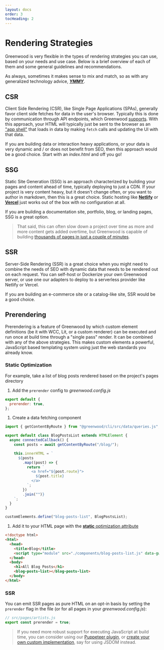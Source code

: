 ```yaml
---
layout: docs
order: 3
tocHeading: 2
---
```


# Rendering Strategies

Greenwood is very flexible in the types of rendering strategies you can use, based on your needs and use case. Below is a brief overview of each of them and some general guidelines and recommendations.

As always, sometimes it makes sense to mix and match, so as with any generalized technology advice, [_**YMMY**_](https://en.wiktionary.org/wiki/your_mileage_may_vary).

## CSR

Client Side Rendering (CSR), like Single Page Applications (SPAs), generally favor client side fetches for data in the user's browser. Typically this is done by communication through API endpoints, which Greenwood [supports](/docs/pages/api-routes/). With this approach, your HTML will typically just be sent to the browser as an ["app shell"](https://developer.chrome.com/blog/app-shell) that loads in data by making `fetch` calls and updating the UI with that data.

If you are building data or interaction heavy applications, or your data is very dynamic and / or does not benefit from SEO, then this approach would be a good choice. Start with an _index.html_ and off you go!

## SSG

Static Site Generation (SSG) is an approach characterized by building your pages and content ahead of time, typically deploying to just a CDN. If your project is very content heavy, but it doesn't change often, or you want to author in markdown, then this is a great choice. Static hosting like [**Netlify**](/guides/hosting/netlify/) or [**Vercel**](/guides/hosting/netlify/) just works out of the box with no configuration at all.

If you are building a documentation site, portfolio, blog, or landing pages, SSG is a great option.

> That said, this can often slow down a project over time as more and more content gets added overtime, but Greenwood is capable of building [thousands of pages in just a couple of minutes](https://github.com/ProjectEvergreen/greenwood/issues/970#issuecomment-1283194296).

## SSR

Server-Side Rendering (SSR) is a great choice when you might need to combine the needs of SEO with dynamic data that needs to be rendered out on each request. You can self-host or Dockerize your own Greenwood server, or use one our adapters to deploy to a serverless provider like Netlify or Vercel.

If you are building an e-commerce site or a catalog-like site, SSR would be a good choice.

## Prerendering

Prerendering is a feature of Greenwood by which custom element definitions (be it with WCC, Lit, or a custom renderer) can be executed and run once at build time through a "single pass" render. It can be combined with any of the above strategies. This makes custom elements a powerful, JavaScript based templating system using just the web standards you already know.

### Static Optimization

For example, take a list of blog posts rendered based on the project's pages directory

<!-- Prettier has a hard time indenting lists with code fences I guess... :/ -->
<!-- https://github.com/prettier/prettier/issues/3459 -->
<!-- prettier-ignore-start -->
1. Add the `prerender` config to _greenwood.config.js_

  ```js
  export default {
    prerender: true,
  };
  ```

1. Create a data fetching component

  ```js
  import { getContentByRoute } from "@greenwood/cli/src/data/queries.js";

  export default class BlogPostsList extends HTMLElement {
    async connectedCallback() {
      const posts = await getContentByRoute("/blog/");

      this.innerHTML = `
        ${posts
          .map((post) => {
            return `
              <a href="${post.route}">
                ${post.title}
              </a>
            `;
          })
          .join("")}
      `;
    }
  }

  customElements.define("blog-posts-list", BlogPostsList);
  ```

1. Add it to your HTML page with the [**static** optimization attribute](/docs/reference/configuration/#optimizations)

  ```html
  <!doctype html>
  <html>
    <head>
      <title>Blog</title>
      <script type="module" src="./components/blog-posts-list.js" data-gwd-opt="static"></script>
    </head>
    <body>
      <h1>All Blog Posts</h1>
      <blog-posts-list></blog-posts-list>
    </body>
  </html>
  ```
<!-- prettier-ignore-end -->

### SSR

You can emit SSR pages as pure HTML on an opt-in basis by setting the `prerender` flag in the file (or for all pages in your _greenwood.config.js_):

```js
// src/pages/artists.js
export const prerender = true;
```

> If you need more robust support for executing JavaScript at build time, you can consider using our [Puppeteer plugin](https://github.com/ProjectEvergreen/greenwood/tree/master/packages/plugin-renderer-puppeteer), or [create your own custom implementation](http://localhost:1984/docs/reference/plugins-api/#custom-implementation), say for using JSDOM instead.
